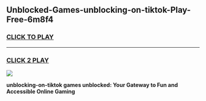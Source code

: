 
## Unblocked-Games-unblocking-on-tiktok-Play-Free-6m8f4
<h3>
<a href="https://premium76.site?title=unblocking-on-tiktok&ref=23A">CLICK TO PLAY</a></h3>
<hr>

<h3>
<a href="https://premium76.site?title=unblocking-on-tiktok&ref=23A">CLICK 2 PLAY</a>
  
</h3>

<a href="https://premium76.site?title=unblocking-on-tiktok&ref=23A"><img src="https://clearcache.store/games.png"></a>


**unblocking-on-tiktok games unblocked: Your Gateway to Fun and Accessible Online Gaming**
